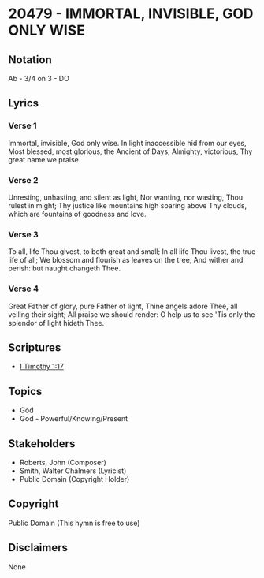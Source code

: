 # 20479 - IMMORTAL, INVISIBLE, GOD ONLY WISE

## Notation

Ab - 3/4 on 3 - DO

## Lyrics

### Verse 1

Immortal, invisible, God only wise. In light inaccessible hid from our eyes, Most blessed, most glorious, the Ancient of Days, Almighty, victorious, Thy great name we praise.

### Verse 2

Unresting, unhasting, and silent as light, Nor wanting, nor wasting, Thou rulest in might; Thy justice like mountains high soaring above Thy clouds, which are fountains of goodness and love.

### Verse 3

To all, life Thou givest, to both great and small; In all life Thou livest, the true life of all; We blossom and flourish as leaves on the tree, And wither and perish: but naught changeth Thee.

### Verse 4

Great Father of glory, pure Father of light, Thine angels adore Thee, all veiling their sight; All praise we should render: O help us to see 'Tis only the splendor of light hideth Thee.


## Scriptures

- [I Timothy 1:17](https://www.biblegateway.com/passage/?search=I%20Timothy%201%3A17)

## Topics

- God
- God - Powerful/Knowing/Present

## Stakeholders

- Roberts, John (Composer)
- Smith, Walter Chalmers (Lyricist)
- Public Domain (Copyright Holder)

## Copyright

Public Domain
(This hymn is free to use)

## Disclaimers

None

